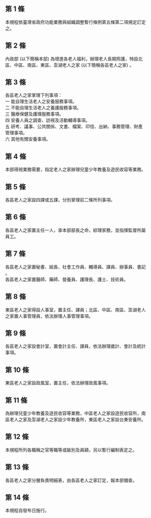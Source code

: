第 1 條
-------
本規程依臺灣省政府功能業務與組織調整暫行條例第五條第二項規定訂定  
之。

第 2 條
-------
內政部 (以下簡稱本部) 為增進各老人福利，辦理老人長期照護，特設北  
區、中區、南區、東區、澎湖老人之家 (以下簡稱各區老人之家) 。

第 3 條
-------
各區老人之家掌理下列事項：  
一  能自理生活老人之安養服務事項。  
二  不能自理生活老人之養護服務事項。  
三  醫療保健及護理服務事項。  
四  安養人員之調查、訪視及活動輔導事項。  
五  研考、議事、公共關係、文書、檔案、印信、出納、事務管理、財產  
    管理事項。  
六  其他有關安養事項。

第 4 條
-------
本部得視業務需要，指定老人之家辦理兒童少年教養及遊民收容等業務。

第 5 條
-------
各區老人之家設四課或五課，分別掌理前二條所列事項。

第 6 條
-------
各區老人之家置主任一人，承本部部長之命，綜理家務，並指揮監督所屬  
員工。

第 7 條
-------
各區老人之家置秘書、組長、社會工作員、輔導員、課員、辦事員、書記  
。  
各區老人之家置醫師、藥師、營養員、護理長、護士、技術員。

第 8 條
-------
東區老人之家得設人事室，置主任、課員；北區、中區、南區、澎湖老人  
之家置人事管理員，依法辦理人事管理事項。

第 9 條
-------
各區老人之家設會計室，置會計主任、課員，依法辦理歲計、會計及統計  
事項。

第 10 條
--------
東區老人之家設政風室，置主任，依法辦理政風事項。

第 11 條
--------
為辦理兒童少年教養及遊民收容等業務，中區老人之家設遊民收容所，南  
區老人之家及澎湖老人之家設少年教養所，東區老人之家設台東安養所。

第 12 條
--------
本規程所列各職稱之官等職等或級別及員額，另以暫行編制表定之。

第 13 條
--------
各區老人之家分層負責明細表，由各區老人之家訂定，報本部備查。

第 14 條
--------
本規程自發布日施行。

